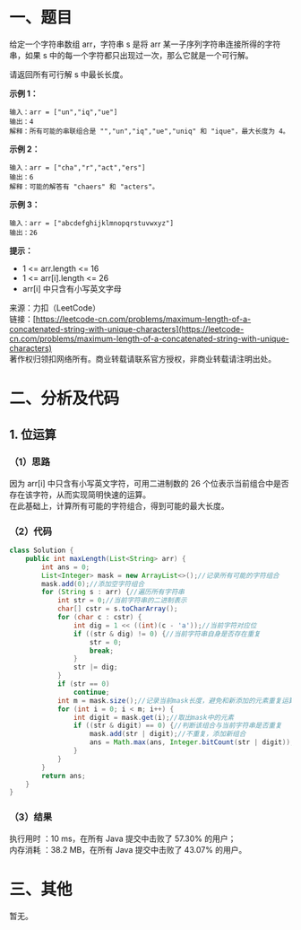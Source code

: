 # 一、题目
给定一个字符串数组 arr，字符串 s 是将 arr 某一子序列字符串连接所得的字符串，如果 s 中的每一个字符都只出现过一次，那么它就是一个可行解。     
    
请返回所有可行解 s 中最长长度。   
   
**示例 1：**   
```
输入：arr = ["un","iq","ue"]
输出：4
解释：所有可能的串联组合是 "","un","iq","ue","uniq" 和 "ique"，最大长度为 4。
```
**示例 2：**   
```
输入：arr = ["cha","r","act","ers"]
输出：6
解释：可能的解答有 "chaers" 和 "acters"。
```
**示例 3：**   
```
输入：arr = ["abcdefghijklmnopqrstuvwxyz"]
输出：26
```
**提示：**   
- 1 <= arr.length <= 16
- 1 <= arr[i].length <= 26
- arr[i] 中只含有小写英文字母
     
来源：力扣（LeetCode）    
链接：[https://leetcode-cn.com/problems/maximum-length-of-a-concatenated-string-with-unique-characters](https://leetcode-cn.com/problems/maximum-length-of-a-concatenated-string-with-unique-characters)    
著作权归领扣网络所有。商业转载请联系官方授权，非商业转载请注明出处。   
# 二、分析及代码    
## 1. 位运算
### （1）思路
因为 arr[i] 中只含有小写英文字符，可用二进制数的 26 个位表示当前组合中是否存在该字符，从而实现简明快速的运算。    
在此基础上，计算所有可能的字符组合，得到可能的最大长度。     
### （2）代码
```java
class Solution {
    public int maxLength(List<String> arr) {
        int ans = 0;
        List<Integer> mask = new ArrayList<>();//记录所有可能的字符组合
        mask.add(0);//添加空字符组合
        for (String s : arr) {//遍历所有字符串
            int str = 0;//当前字符串的二进制表示
            char[] cstr = s.toCharArray();
            for (char c : cstr) {
                int dig = 1 << ((int)(c - 'a'));//当前字符对应位
                if ((str & dig) != 0) {//当前字符串自身是否存在重复
                    str = 0;
                    break;
                }
                str |= dig;
            }
            if (str == 0)
                continue;
            int m = mask.size();//记录当前mask长度，避免和新添加的元素重复运算
            for (int i = 0; i < m; i++) {
                int digit = mask.get(i);//取出mask中的元素
                if ((str & digit) == 0) {//判断该组合与当前字符串是否重复
                    mask.add(str | digit);//不重复，添加新组合
                    ans = Math.max(ans, Integer.bitCount(str | digit));//更新最大长度
                }
            }
        }
        return ans;
    }
}
```
### （3）结果
执行用时 ：10 ms，在所有 Java 提交中击败了 57.30% 的用户；    
内存消耗 ：38.2 MB，在所有 Java 提交中击败了 43.07% 的用户。      
# 三、其他
暂无。  
